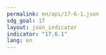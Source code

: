 ```yaml
---
permalink: en/api/17-6-1.json
sdg_goal: 17
layout: json_indicator
indicator: "17.6.1"
lang: en
---
```

